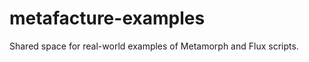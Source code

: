 metafacture-examples
====================

Shared space for real-world examples of Metamorph and Flux scripts.
